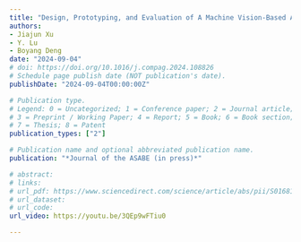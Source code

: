 ```yaml
---
title: "Design, Prototyping, and Evaluation of A Machine Vision-Based Automated Sweetpotato Grading and Sorting System"
authors: 
- Jiajun Xu
- Y. Lu
- Boyang Deng
date: "2024-09-04"
# doi: https://doi.org/10.1016/j.compag.2024.108826
# Schedule page publish date (NOT publication's date).
publishDate: "2024-09-04T00:00:00Z"

# Publication type.
# Legend: 0 = Uncategorized; 1 = Conference paper; 2 = Journal article;
# 3 = Preprint / Working Paper; 4 = Report; 5 = Book; 6 = Book section;
# 7 = Thesis; 8 = Patent
publication_types: ["2"]

# Publication name and optional abbreviated publication name.
publication: "*Journal of the ASABE (in press)*"

# abstract: 
# links: 
# url_pdf: https://www.sciencedirect.com/science/article/abs/pii/S0168169924002175
# url_dataset:
# url_code: 
url_video: https://youtu.be/3QEp9wFTiu0

---
```

